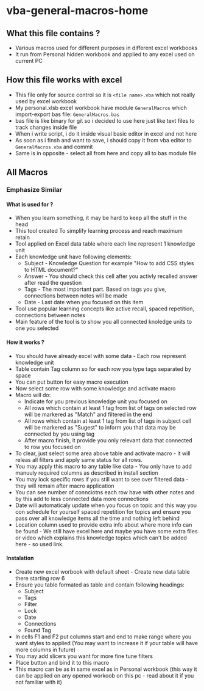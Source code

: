 # vba-general-macros-home
## What this file contains ?
- Various macros used for different purposes in different excel workbooks
- It run from Personal hidden workbook and applied to any excel used on current PC

## How this file works with excel
- This file only for source control so it is `<file name>.vba` which not really used by excel workbook
- My personal.xlsb excel workbook have module `GeneralMacros` which import-export bas file: `GeneralMacros.bas`
- bas file is like binary for git so i decided to use here just like text files to track changes inside file
- When i write script, i do it inside visual basic editor in excel and not here
- As soon as i finsh and want to save, i should copy it from vba editor to `GeneralMacros.vba` and commit
- Same is in opposite - select all from here and copy all to bas module file

## All Macros
### Emphasize Similar
#### What is used for ?
- When you learn something, it may be hard to keep all the stuff in the head
- This tool created To simplify learning process and reach maximum retain
- Tool applied on Excel data table where each line represent 1 knowledge unit
- Each knowledge unit have following elements: 
  - Subject - Knowledge Question for example "How to add CSS styles to HTML document?" 
  - Answer - You should check this cell after you activly recalled answer after read the question
  - Tags - The most important part. Based on tags you give, connections between notes will be made
  - Date - Last date when you focused on this item
- Tool use popular learning concepts like active recall, spaced repetition, connections between notes
- Main feature of the tool is to show you all connected knoledge units to one you selected

#### How it works ?
- You should have already excel with some data - Each row represent knowledge unit
- Table contain Tag column so for each row you type tags separated by space
- You can put button for easy macro execution
- Now select some row with some knowledge and activate macro
- Macro will do: 
  - Indicate for you previous knowledge unit you focused on
  - All rows which contain at least 1 tag from list of tags on selected row will be markered as "Match" and filtered in the end
  - All rows which contain at least 1 tag from list of tags in subject cell will be markered as "Sugest" to inform you that data may be connected by you using tag
  - After macro finish, it provide you only relevant data that connected to row you focused on 
- To clear, just select some area above table and activate macro - it will releas all filters and apply same status for all rows.
- You may apply this macro to any table like data - You only have to add manuuly required columns as described in install section
- You may lock specific rows if you still want to see over filtered data - they will remain after macro application
- You can see number of connciotns each row have with other notes and by this add to less connected data more connections
- Date will automaticaly update when you focus on topic and this way you con schedule for yourself spaced repetition for topics and ensure you pass over all knowledge items all the time and nothing left behind
- Location column used to provide extra info about where more info can be found - We still have excel here and maybe you have some extra files or video which explains this knowledge topics which can't be added here - so used link.

#### Instalation
- Create new excel worbook with default sheet - Create new data table there starting row 6
- Ensure you table formated as table and contain following headings:
  - Subject
  - Tags
  - Filter
  - Lock
  - Date
  - Connections
  - Found Tag
- In cells F1 and F2 put columns start and end to make range where you want styles to applied (You may want to increase it if your table will have more columns in future)
- You may add slicers you want for more fine tune filters
- Place button and bind it to this macro
- This macro can be as in same excel as in Personal workbook (this way it can be applied on any opened workoob on this pc - read about it if you not familiar with it)
